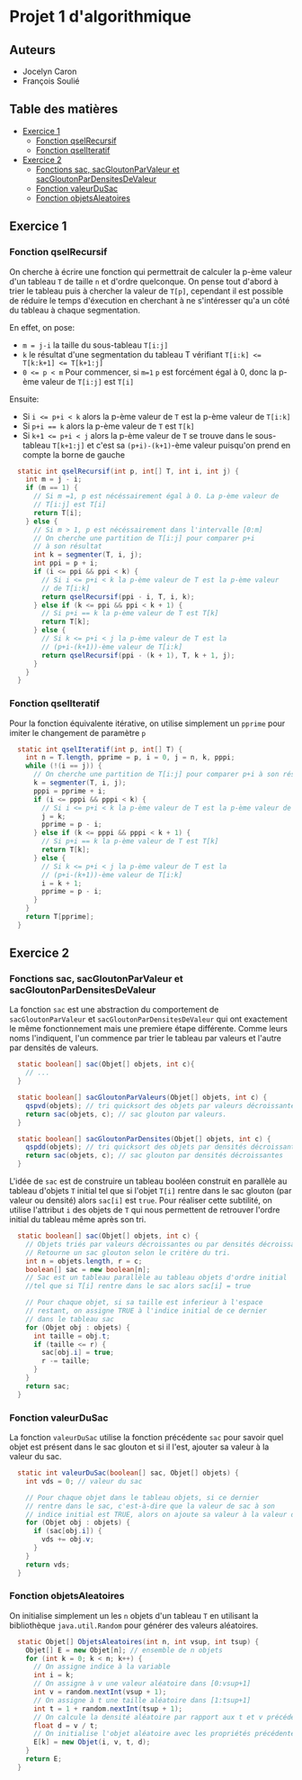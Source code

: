 <!-- omit in toc -->
# Projet 1 d'algorithmique

<!-- omit in toc -->
## Auteurs
  - Jocelyn Caron
  - François Soulié

<!-- omit in toc -->
## Table des matières

- [Exercice 1](#exercice-1)
  - [Fonction qselRecursif](#fonction-qselrecursif)
  - [Fonction qselIteratif](#fonction-qseliteratif)
- [Exercice 2](#exercice-2)
  - [Fonctions sac, sacGloutonParValeur et sacGloutonParDensitesDeValeur](#fonctions-sac-sacgloutonparvaleur-et-sacgloutonpardensitesdevaleur)
  - [Fonction valeurDuSac](#fonction-valeurdusac)
  - [Fonction objetsAleatoires](#fonction-objetsaleatoires)

## Exercice 1

### Fonction qselRecursif

On cherche à écrire une fonction qui permettrait de calculer la p-ème valeur d'un tableau ``T`` de taille ``n`` et d'ordre quelconque. On pense tout d'abord à trier le tableau puis à chercher la valeur de ``T[p]``, cependant il est possible de réduire le temps d'éxecution en cherchant à ne s'intéresser qu'a un côté du tableau à chaque segmentation.

En effet, on pose:
  - ``m = j-i`` la taille du sous-tableau ``T[i:j]``
  - ``k`` le résultat d'une segmentation du tableau T vérifiant ``T[i:k] <= T[k:k+1] <= T[k+1:j]``
  - ``0 <= p < m``
Pour commencer, si ``m=1`` ``p`` est forcément égal à 0, donc la p-ème valeur de ``T[i:j]`` est ``T[i]``

Ensuite:
  - Si ``i <= p+i < k`` alors la p-ème valeur de ``T`` est la p-ème valeur de ``T[i:k]``
  - Si ``p+i == k`` alors la p-ème valeur de ``T`` est ``T[k]``
  - Si ``k+1 <= p+i < j`` alors la p-ème valeur de ``T`` se trouve dans le sous-tableau ``T[k+1:j]`` et c'est sa ``(p+i)-(k+1)``-ème valeur puisqu'on prend en compte la borne de gauche

<div style="page-break-after: always;"></div>

```java
  static int qselRecursif(int p, int[] T, int i, int j) {
    int m = j - i;
    if (m == 1) {
      // Si m =1, p est nécéssairement égal à 0. La p-ème valeur de
      // T[i:j] est T[i]
      return T[i];
    } else {
      // Si m > 1, p est nécéssairement dans l'intervalle [0:m]
      // On cherche une partition de T[i:j] pour comparer p+i 
      // à son résultat
      int k = segmenter(T, i, j); 
      int ppi = p + i;
      if (i <= ppi && ppi < k) { 
        // Si i <= p+i < k la p-ème valeur de T est la p-ème valeur
        // de T[i:k]
        return qselRecursif(ppi - i, T, i, k);
      } else if (k <= ppi && ppi < k + 1) { 
        // Si p+i == k la p-ème valeur de T est T[k]
        return T[k];
      } else { 
        // Si k <= p+i < j la p-ème valeur de T est la 
        // (p+i-(k+1))-ème valeur de T[i:k]
        return qselRecursif(ppi - (k + 1), T, k + 1, j);
      }
    }
  }
```

<div style="page-break-after: always;"></div>

### Fonction qselIteratif

Pour la fonction équivalente itérative, on utilise simplement un ``pprime`` pour imiter le changement de paramètre ``p``

```java
  static int qselIteratif(int p, int[] T) {
    int n = T.length, pprime = p, i = 0, j = n, k, pppi;
    while (!(i == j)) {
      // On cherche une partition de T[i:j] pour comparer p+i à son résultat
      k = segmenter(T, i, j);
      pppi = pprime + i;
      if (i <= pppi && pppi < k) {
        // Si i <= p+i < k la p-ème valeur de T est la p-ème valeur de T[i:k]
        j = k;
        pprime = p - i;
      } else if (k <= pppi && pppi < k + 1) {
        // Si p+i == k la p-ème valeur de T est T[k]
        return T[k];
      } else {
        // Si k <= p+i < j la p-ème valeur de T est la 
        // (p+i-(k+1))-ème valeur de T[i:k]
        i = k + 1;
        pprime = p - i;
      }
    }
    return T[pprime];
  }
```

<div style="page-break-after: always;"></div>

## Exercice 2

### Fonctions sac, sacGloutonParValeur et sacGloutonParDensitesDeValeur

La fonction ``sac`` est une abstraction du comportement de ``sacGloutonParValeur`` et ``sacGloutonParDensitesDeValeur`` qui ont exactement le même fonctionnement mais une premìere étape différente. Comme leurs noms l'indiquent, l'un commence par trier le tableau par valeurs et l'autre par densités de valeurs.

```java
  static boolean[] sac(Objet[] objets, int c){
    // ...
  }

  static boolean[] sacGloutonParValeurs(Objet[] objets, int c) {
    qspvd(objets); // tri quicksort des objets par valeurs décroissantes
    return sac(objets, c); // sac glouton par valeurs.
  }

  static boolean[] sacGloutonParDensites(Objet[] objets, int c) {
    qspdd(objets); // tri quicksort des objets par densités décroissantes
    return sac(objets, c); // sac glouton par densités décroissantes
  }
```

L'idée de ``sac`` est de construire un tableau booléen construit en parallèle au tableau d'objets ``T`` initial tel que si l'objet ``T[i]`` rentre dans le sac glouton (par valeur ou densité) alors ``sac[i]`` est ``true``. Pour réaliser cette subtilité, on utilise l'attribut ``i`` des objets de ``T`` qui nous permettent de retrouver l'ordre initial du tableau même après son tri.

```java
  static boolean[] sac(Objet[] objets, int c) {
    // Objets triés par valeurs décroissantes ou par densités décroissantes.
    // Retourne un sac glouton selon le critère du tri.
    int n = objets.length, r = c;
    boolean[] sac = new boolean[n]; 
    // Sac est un tableau parallèle au tableau objets d'ordre initial 
    //tel que si T[i] rentre dans le sac alors sac[i] = true

    // Pour chaque objet, si sa taille est inferieur à l'espace
    // restant, on assigne TRUE à l'indice initial de ce dernier 
    // dans le tableau sac
    for (Objet obj : objets) {
      int taille = obj.t;
      if (taille <= r) {
        sac[obj.i] = true;
        r -= taille;
      }
    }
    return sac;
  }
```

<div style="page-break-after: always;"></div>

### Fonction valeurDuSac

La fonction ``valeurDuSac`` utilise la fonction précédente ``sac`` pour savoir quel objet est présent dans le sac glouton et si il l'est, ajouter sa valeur à la valeur du sac.

```java
  static int valeurDuSac(boolean[] sac, Objet[] objets) {
    int vds = 0; // valeur du sac

    // Pour chaque objet dans le tableau objets, si ce dernier
    // rentre dans le sac, c'est-à-dire que la valeur de sac à son 
    // indice initial est TRUE, alors on ajoute sa valeur à la valeur du sac
    for (Objet obj : objets) {
      if (sac[obj.i]) {
        vds += obj.v;
      }
    }
    return vds;
  }
```

### Fonction objetsAleatoires

On initialise simplement un les ``n`` objets d'un tableau ``T`` en utilisant la bibliothèque ``java.util.Random`` pour générer des valeurs aléatoires.

```java
  static Objet[] ObjetsAleatoires(int n, int vsup, int tsup) {
    Objet[] E = new Objet[n]; // ensemble de n objets
    for (int k = 0; k < n; k++) {
      // On assigne indice à la variable
      int i = k; 
      // On assigne à v une valeur aléatoire dans [0:vsup+1]
      int v = random.nextInt(vsup + 1); 
      // On assigne à t une taille aléatoire dans [1:tsup+1]
      int t = 1 + random.nextInt(tsup + 1); 
      // On calcule la densité aléatoire par rapport aux t et v précédents
      float d = v / t; 
      // On initialise l'objet aléatoire avec les propriétés précédentes
      E[k] = new Objet(i, v, t, d); 
    }
    return E;
  }
```

